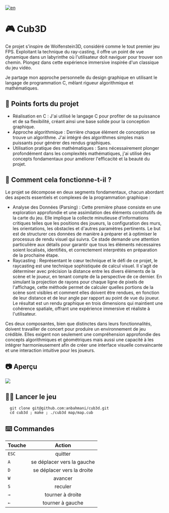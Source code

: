 [![en](https://img.shields.io/badge/language-en-red.svg)](https://github.com/anbahmani/cub3d/blob/main/README.md)

# 🎮 Cub3D

Ce projet s'inspire de Wolfenstein3D, considéré comme le tout premier jeu FPS. Exploitant la technique du ray-casting, il offre un point de vue dynamique dans un labyrinthe où l'utilisateur doit naviguer pour trouver son chemin. Plongez dans cette expérience immersive inspirée d'un classique du jeu vidéo.

Je partage mon approche personnelle du design graphique en utilisant le langage de programmation C, mêlant rigueur algorithmique et mathématiques.

## 🌟 Points forts du projet

- Réalisation en C : J'ai utilisé le langage C pour profiter de sa puissance et de sa flexibilité, créant ainsi une base solide pour la conception graphique.
- Approche algorithmique : Derrière chaque élément de conception se trouve un algorithme. J'ai intégré des algorithmes simples mais puissants pour générer des rendus graphiques.
- Utilisation pratique des mathématiques : Sans nécessairement plonger profondément dans les complexités mathématiques, j'ai utilisé des concepts fondamentaux pour améliorer l'efficacité et la beauté du projet.

## 🧐 Comment cela fonctionne-t-il ?
Le projet se décompose en deux segments fondamentaux, chacun abordant des aspects essentiels et complexes de la programmation graphique :
- Analyse des Données (Parsing) : Cette première phase consiste en une exploration approfondie et une assimilation des éléments constitutifs de la carte du jeu. Elle implique la collecte minutieuse d'informations critiques telles que les positions des joueurs, la configuration des murs, les orientations, les obstacles et d'autres paramètres pertinents. Le but est de structurer ces données de manière à préparer et à optimiser le processus de rendu visuel qui suivra. Ce stade demande une attention particulière aux détails pour garantir que tous les éléments nécessaires soient localisés, identifiés, et correctement interprétés en préparation de la prochaine étape.
- Raycasting : Représentant le cœur technique et le défi de ce projet, le raycasting est une technique sophistiquée de calcul visuel. Il s'agit de déterminer avec précision la distance entre les divers éléments de la scène et le joueur, en tenant compte de la perspective de ce dernier. En simulant la projection de rayons pour chaque ligne de pixels de l'affichage, cette méthode permet de calculer quelles portions de la scène sont visibles et comment elles doivent être rendues, en fonction de leur distance et de leur angle par rapport au point de vue du joueur. Le résultat est un rendu graphique en trois dimensions qui maintient une cohérence spatiale, offrant une expérience immersive et réaliste à l'utilisateur.

Ces deux composantes, bien que distinctes dans leurs fonctionnalités, doivent travailler de concert pour produire un environnement de jeu crédible. Elles exigent non seulement une compréhension approfondie des concepts algorithmiques et géométriques mais aussi une capacité à les intégrer harmonieusement afin de créer une interface visuelle convaincante et une interaction intuitive pour les joueurs.

## 📷 Aperçu

<img src="https://github.com/anbahmani/cub3d/blob/main/screenshot/Screencast.gif"/>

## 🧑‍💻 Lancer le jeu

```
  git clone git@github.com:anbahmani/cub3d.git
  cd cub3d ; make ; ./cub3d map/map.cub
```

## ⌨️ Commandes

| Touche           | Action        |
| ------------- |:-------------:|
| `ESC`         | quitter     		|
| `A`           | se déplacer vers la gauche    |
| `D`           | se déplacer vers la droite   |
| `W`           | avancer  |
| `S`           | reculer |
| `→`           | tourner à droite   |
| `←`           | tourner à gauche    |
